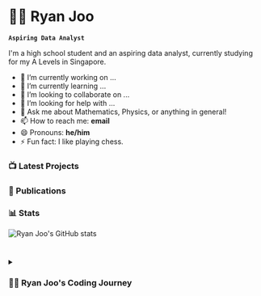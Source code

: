 # 🏄‍♂️ Ryan Joo

**`Aspiring Data Analyst`**

I'm a high school student and an aspiring data analyst, currently studying for my A Levels in Singapore. 

- 🔭 I’m currently working on ...
- 🌱 I’m currently learning ...
- 👯 I’m looking to collaborate on ...
- 🤔 I’m looking for help with ...
- 💬 Ask me about Mathematics, Physics, or anything in general!
- 📫 How to reach me: **email**
- 😄 Pronouns: **he/him**
- ⚡ Fun fact: I like playing chess.

### 📺 Latest Projects

### 📔 Publications

### 📊 Stats

![Ryan Joo's GitHub stats](https://github-readme-stats.vercel.app/api?username=ryanjoo18&show_icons=true&theme=gruvbox)

<!-- ![GitHub Streak](https://streak-stats.demolab.com?user=Ryanjoo18&theme=gruvbox&border_radius=4.5) -->

#

<details>
 <summary><h3>👨‍💻 Ryan Joo's Coding Journey</h3></summary>
 My coding journey has been a progressive exploration. It began in 2019 with Python, primarily focused on problem-solving through platforms such as Codeforces. In early 2023, I picked up LaTeX, honing the skill to write professional papers effectively. Later in the same year, my interest expanded as I familiarised myself with HTML and CSS to craft and personalise my website. Presently, I am actively engaged in learning R and SQL, further enriching my programming repertoire.

[website]: https://ryanjoo18.github.io
